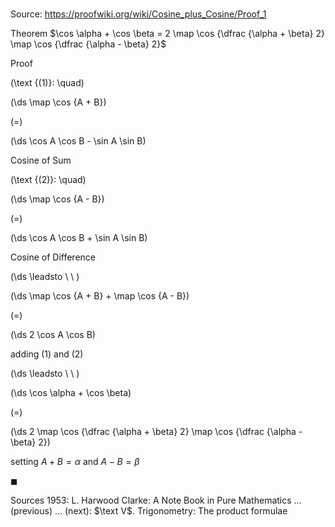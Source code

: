 # 

Source: https://proofwiki.org/wiki/Cosine_plus_Cosine/Proof_1

Theorem
$\cos \alpha + \cos \beta = 2 \map \cos {\dfrac {\alpha + \beta} 2} \map \cos {\dfrac {\alpha - \beta} 2}$


Proof



\(\text {(1)}: \quad\)









\(\ds \map \cos {A + B}\)

\(=\)







\(\ds \cos A \cos B - \sin A \sin B\)





Cosine of Sum




\(\text {(2)}: \quad\)









\(\ds \map \cos {A - B}\)

\(=\)







\(\ds \cos A \cos B + \sin A \sin B\)





Cosine of Difference








\(\ds \leadsto \ \ \)





\(\ds \map \cos {A + B} + \map \cos {A - B}\)

\(=\)







\(\ds 2 \cos A \cos B\)





adding $(1)$ and $(2)$








\(\ds \leadsto \ \ \)





\(\ds \cos \alpha + \cos \beta\)

\(=\)







\(\ds 2 \map \cos {\dfrac {\alpha + \beta} 2} \map \cos {\dfrac {\alpha - \beta} 2}\)





setting $A + B = \alpha$ and $A - B = \beta$



$\blacksquare$


Sources
1953: L. Harwood Clarke: A Note Book in Pure Mathematics ... (previous) ... (next): $\text V$. Trigonometry: The product formulae




